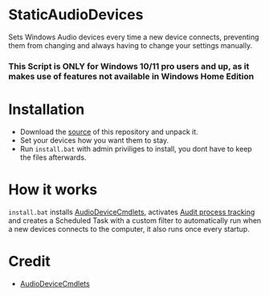 # StaticAudioDevices
Sets Windows Audio devices every time a new device connects, preventing them from changing and always having to change your settings manually.

### This Script is ONLY for Windows 10/11 pro users and up, as it makes use of features not available in Windows Home Edition

# Installation
- Download the [source](https://github.com/I5UCC/StaticAudioDevices/archive/refs/heads/main.zip) of this repository and unpack it.
- Set your devices how you want them to stay.
- Run `install.bat` with admin priviliges to install, you dont have to keep the files afterwards.

# How it works
`install.bat` installs [AudioDeviceCmdlets](https://github.com/frgnca/AudioDeviceCmdlets), activates [Audit process tracking](https://learn.microsoft.com/en-us/windows/security/threat-protection/auditing/basic-audit-process-tracking) and creates a Scheduled Task with a custom filter to automatically run when a new devices connects to the computer, it also runs once every startup.

# Credit
- [AudioDeviceCmdlets](https://github.com/frgnca/AudioDeviceCmdlets)
